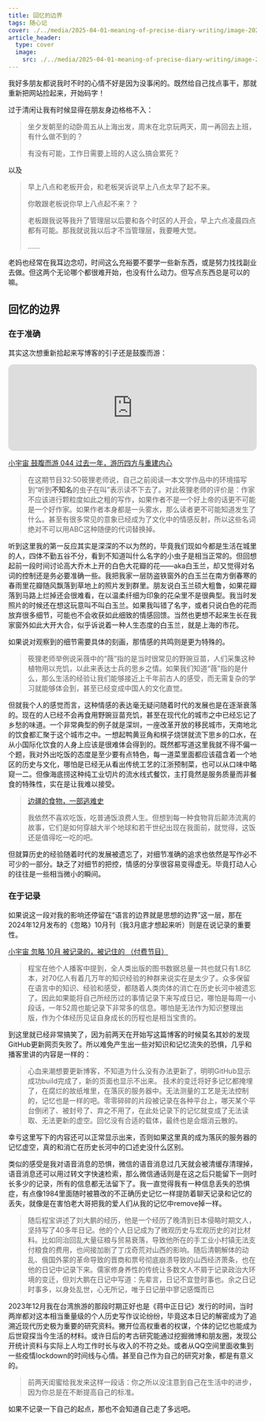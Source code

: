 ```yaml
---
title: 回忆的边界
tags: 随心记
cover: ./../media/2025-04-01-meaning-of-precise-diary-writing/image-20250405233916753.png
article_header:
  type: cover
  image: 
    src: ./../media/2025-04-01-meaning-of-precise-diary-writing/image-20250405233954107.png
---
```


我好多朋友都说我时不时的心情不好是因为没事闲的。既然给自己找点事干，那就重新把网站捡起来，开始码字！

<!--more-->

过于清闲让我有时候显得在朋友身边格格不入：

> 坐夕发朝至的动卧周五从上海出发，周末在北京玩两天，周一再回去上班，有什么做不到的？
>
> 有没有可能，工作日需要上班的人这么搞会累死？

以及

> 早上八点和老板开会，和老板哭诉说早上八点太早了起不来。
>
> 你敢跟老板说你早上八点起不来？？
>
> 老板跟我说等我升了管理层以后要和各个时区的人开会，早上六点凌晨四点都有可能。那我就说我以后才不当管理层，我要睡大觉。
>
> ……

老妈也经常在我耳边念叨，时间这么充裕要不要学一些新东西，或是努力找找副业去做。但这两个无论哪个都很难开始，也没有什么动力。但写点东西总是可以的嘛。

## 回忆的边界

### 在于准确

其实这次想重新拾起来写博客的引子还是鼓腹而游：

<iframe allow="autoplay *; encrypted-media *; fullscreen *; clipboard-write" frameborder="0" height="175" style="width:100%;max-width:660px;overflow:hidden;border-radius:10px;" sandbox="allow-forms allow-popups allow-same-origin allow-scripts allow-storage-access-by-user-activation allow-top-navigation-by-user-activation" src="https://embed.podcasts.apple.com/cn/podcast/044-%E8%BF%87%E5%8E%BB%E4%B8%80%E5%B9%B4-%E6%B8%B8%E5%8E%86%E5%9B%9B%E6%96%B9%E4%B8%8E%E9%87%8D%E5%BB%BA%E5%86%85%E5%BF%83/id1525513899?i=1000685489891"></iframe>

[小宇宙 鼓腹而游 044 过去一年，游历四方与重建内心](https://www.xiaoyuzhoufm.com/episode/6795ead47a72f90b102f240a)

> 在这期节目32:50筱狸老师说，自己之前阅读一本文学作品中的环境描写到“听到**不知名**的虫子在叫”表示读不下去了。对此筱狸老师的评价是：作家不应该进行颗粒度如此之粗的写作，如果作者不是一个好上帝的话更不可能是一个好作家。如果作者本身都是一头雾水，那么读者更不可能知道发生了什么。甚至有很多常见的意象已经成为了文化中的情感反射，所以这些名词绝对不可以用ABC这种随便的代词替换掉。

听到这里我的第一反应其实是深深的不以为然的，毕竟我们现如今都是生活在城里的人，四体不勤五谷不分，看到不知道叫什么名字的小虫子是相当正常的。但回想起前一段时间讨论高大乔木上开的白色大花瓣的花——aka白玉兰，却又觉得对名词的控制还是务必要准确一些。我把我家一层防盗铁窗外的白玉兰在南方倒春寒的春雨里花瓣随风飘落到草地上的照片发到群里。朋友说白玉兰硕大粗鲁，如果花瓣落到马路上烂掉还会很难看，在以温柔纤细为印象的花朵里不是很典型。我当时发照片的时候还在想这玩意叫不叫白玉兰。如果我叫错了名字，或者只说白色的花而放弃很多细节，可能也不会收获如此细致的情感回馈。当然也更想不起来生长在我家窗外如此大开大合，似乎诉说着一种人生态度的白玉兰，就是上海的市花。

如果说对观察到的细节需要具体的刻画，那情感的共鸣则是更为特殊的。

> 筱狸老师举例说采薇中的“薇”指的是当时很常见的野豌豆苗，人们采集这种植物用以充饥，以此来表达士兵的思乡之情。如果我们知道“薇”指的是什么，那么生活的经验让我们能够接近上千年前古人的感受，而无需复杂的学习就能够体会到，甚至已经变成中国人的文化直觉。

但就我个人的感觉而言，这种情感的表达毫无疑问随着时代的发展也是在逐渐衰落的。现在的人已经不会再食用野豌豆苗充饥，甚至在现代化的城市之中已经忘记了乡愁的味道。一个非常典型的例子就是深圳，一座改革开放的移民城市，天南地北的饮食都汇聚于这个城市之中。一想起鸭黄豆角和棋子烧饼就流下思乡的口水，在从小国际化饮食的人身上应该是很难体会得到的。既然都写道这里我就不得不偏一个题，我对外出吃饭的态度是至少要有点特色，每一道菜里面都应该蕴含着一个地区的历史与文化，哪怕是已经无从看出传统工艺的江浙预制菜，也可以从口味中略窥一二。但像海底捞这种纯工业切片的流水线式餐饮，主打竟然是服务质量而非餐食的特殊性，实在是让我难以接受。

> [边疆的食物，一部逃难史](https://m.weibo.cn/status/5107129400950843)
>
> 我依然不喜欢吃饭，吃普通饭浪费人生。但想到每一种食物背后颠沛流离的故事，它们是如何穿越大半个地球和若干世纪出现在我面前，就觉得，这饭还是值得吃一吃的吧。

但就算历史的经验随着时代的发展被遗忘了，对细节准确的追求也依然是写作必不可少的一部分。缺乏了对细节的把控，情感的分享很容易变得虚无。毕竟打动人心的往往是一些相当微小的瞬间。

### 在于记录

如果说这一段对我的影响还停留在“语言的边界就是思想的边界”这一层，那在2024年12月发布的《忽略》10月刊（我3月底才想起来听）则是在说记录的重要性。

[小宇宙 忽略 10月 被记录的，被记住的 （付费节目）](https://www.xiaoyuzhoufm.com/episode/675c08a37d8426f692d9e78c)

> 程宝在他个人播客中提到，全人类出版的图书数据总量一共也就只有1.8亿本，对70亿人有着几万年的知识经验的种群来说实在是太少了。众多保留在语言中的知识、经验和感受，都随着人类肉体的消亡在历史长河中被遗忘了。因此如果能将自己所经历过的事情记录下来写成日记，哪怕是每周一小段话，一年52周也能记录下非常多的信息。哪怕是无法作为知识整理出版，作为个体经历见证自身成长的历程也是相当宝贵的。

到这里就已经非常搞笑了，因为前两天在开始写这篇博客的时候莫名其妙的发现GitHub更新网页失败了。所以难免产生出一些对知识和记忆流失的恐惧，几乎和播客里讲的内容是一样的：

> 心血来潮想要更新博客，不知道为什么没有办法更新了，明明GitHub显示成功build完成了，新的页面也显示不出来。
> 技术的变迁将好多记忆都掩埋了，在腐烂的故纸堆里，在落灰的服务器中。无法测量的工艺是无法控制的，记忆也是一样的吧。零零碎碎的片段被记录在各种平台上，哪天某个平台倒闭了、被封号了、弃之不用了，在此处记录下的记忆就变成了无法读取、无法更新的虚空。回忆没有合适的载体，最终也是会烟消云散的。

幸亏这里写下的内容还可以正常显示出来，否则如果这里真的成为落灰的服务器的记忆虚空，真的和消亡在历史长河中的口述史没什么区别。

类似的感受是我对语音消息的恐惧，微信的语音消息过几天就会被清缓存清理掉，语音消息还可以用过转文字快速检索，那么微信通话则是在这之后只能留下一则时长多少的记录，所有的信息都无法留下了。我一直觉得我有一种信息丢失的恐惧症，有点像1984里面随时被篡改的不正确历史记忆一样提防着聊天记录和记忆的丢失，就像是在害怕老大哥把我的爱人们从我的记忆中remove掉一样。

> 随后程宝讲述了刘大鹏的经历，他是一个经历了晚清到日本侵略时期文人，坚持写了40多年日记。他的个人日记成为了微观历史与宏观历史的对比材料。比如同治回乱大量征粮与贸易衰落，导致他所在的手工业小村镇无法支付粮食的费用，也间接加剧了丁戊奇荒对山西的影响。随后清朝解体的动乱、俄国外蒙的革命导致的晋商和票号彻底崩溃导致的山西经济萧条，也在他的日记中记录下来。儒家修身养性的传统让多数文人不屑于记录政治大环境的变迁，但刘大鹏在日记中写道：先辈言，日记不宜登时事也。余之日记时事多，以身处乱世，心无所记，唯于日记册中寥记感慨而已

2023年12月我在台湾旅游的那段时期正好也是《蒋中正日记》发行的时间，当时两岸都对这本相当重量级的个人历史写作议论纷纷，毕竟这本日记的解密成为了追溯近现代历史极为重要的研究资料。撇开位高权重者的权谋，个体的记忆也能成为后世窥探当今生活的材料。或许日后的考古研究能通过挖掘微博和朋友圈，发现公开统计资料与实际上人均工作时长与收入的不符之处。或者从QQ空间里面收集到一些疫情lockdown的时间线与心情。甚至自己作为自己的研究对象，都是有意义的。

> 前两天闺蜜给我发来这样一段话：你之所以没注意到自己在生活中的进步，因为你总是在不断提高自己的标准。

如果不记录一下自己的起点，那也不会知道自己走了多远吧。

